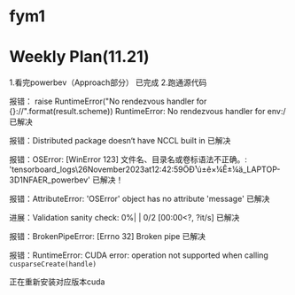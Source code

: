 # fym1

# Weekly Plan(11.21)

1.看完powerbev（Approach部分） 已完成
2.跑通源代码

报错： raise RuntimeError("No rendezvous handler for {}://".format(result.scheme)) RuntimeError: No rendezvous handler for env:/ 已解决

报错：Distributed package doesn‘t have NCCL built in 已解决

报错：OSError: [WinError 123] 文件名、目录名或卷标语法不正确。: 'tensorboard_logs\\26November2023at12:42:59ÖÐ¹ú±ê×¼Ê±¼ä_LAPTOP-3D1NFAER_powerbev' 已解决！

报错：AttributeError: 'OSError' object has no attribute 'message' 已解决


进展：Validation sanity check:   0%|                              | 0/2 [00:00<?, ?it/s] 已解决

报错：BrokenPipeError: [Errno 32] Broken pipe  已解决

报错：RuntimeError: CUDA error: operation not supported when calling `cusparseCreate(handle)`

正在重新安装对应版本cuda
